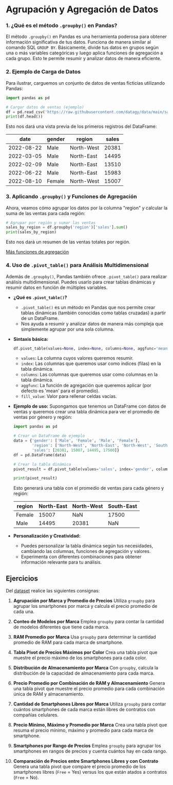 # Agrupación y Agregación de Datos

### 1. ¿Qué es el método `.groupby()` en Pandas?
El método `.groupby()` en Pandas es una herramienta poderosa para obtener información significativa de tus datos. Funciona de manera similar al comando SQL `GROUP BY`. Básicamente, divide tus datos en grupos según una o más variables categóricas y luego aplica funciones de agregación a cada grupo. Esto te permite resumir y analizar datos de manera eficiente.

### 2. Ejemplo de Carga de Datos
Para ilustrar, carguemos un conjunto de datos de ventas ficticias utilizando Pandas:

```python
import pandas as pd

# Cargar datos de ventas (ejemplo)
df = pd.read_csv('https://raw.githubusercontent.com/datagy/data/main/sales.csv', parse_dates=['date'])
print(df.head())
```

Esto nos dará una vista previa de los primeros registros del DataFrame:

|       date | gender | region     | sales |
|------------|--------|------------|-------|
| 2022-08-22 | Male   | North-West | 20381 |
| 2022-03-05 | Male   | North-East | 14495 |
| 2022-02-09 | Male   | North-East | 13510 |
| 2022-06-22 | Male   | North-East | 15983 |
| 2022-08-10 | Female | North-West | 15007 |

### 3. Aplicando `.groupby()` y Funciones de Agregación
Ahora, veamos cómo agrupar los datos por la columna "region" y calcular la suma de las ventas para cada región:

```python
# Agrupar por región y sumar las ventas
sales_by_region = df.groupby('region')['sales'].sum()
print(sales_by_region)
```

Esto nos dará un resumen de las ventas totales por región.

[Más funciones de agregación](metodos.md)

### 4. Uso de `.pivot_table()` para Análisis Multidimensional
Además de `.groupby()`, Pandas también ofrece `.pivot_table()` para realizar análisis multidimensional. Puedes usarlo para crear tablas dinámicas y resumir datos en función de múltiples variables.

- **¿Qué es `.pivot_table()`?**
   - `.pivot_table()` es un método en Pandas que nos permite crear tablas dinámicas (también conocidas como tablas cruzadas) a partir de un DataFrame.
   - Nos ayuda a resumir y analizar datos de manera más compleja que simplemente agrupar por una sola columna.

- **Sintaxis básica:**
   ```python
   df.pivot_table(values=None, index=None, columns=None, aggfunc='mean', fill_value=None)
   ```

   - `values`: La columna cuyos valores queremos resumir.
   - `index`: Las columnas que queremos usar como índices (filas) en la tabla dinámica.
   - `columns`: Las columnas que queremos usar como columnas en la tabla dinámica.
   - `aggfunc`: La función de agregación que queremos aplicar (por defecto es 'mean' para el promedio).
   - `fill_value`: Valor para rellenar celdas vacías.

- **Ejemplo de uso:**
   Supongamos que tenemos un DataFrame con datos de ventas y queremos crear una tabla dinámica para ver el promedio de ventas por género y región:

   ```python
   import pandas as pd

   # Crear un DataFrame de ejemplo
   data = {'gender': ['Male', 'Female', 'Male', 'Female'],
           'region': ['North-West', 'North-East', 'North-West', 'South-East'],
           'sales': [20381, 15007, 14495, 17500]}
   df = pd.DataFrame(data)

   # Crear la tabla dinámica
   pivot_result = df.pivot_table(values='sales', index='gender', columns='region', aggfunc='mean')

   print(pivot_result)
   ```

   Esto generará una tabla con el promedio de ventas para cada género y región:

   | region      | North-East | North-West | South-East |
   |-------------|------------|------------|------------|
   | Female      | 15007      | NaN        | 17500      |
   | Male        | 14495      | 20381      | NaN        |

- **Personalización y Creatividad:**
   - Puedes personalizar la tabla dinámica según tus necesidades, cambiando las columnas, funciones de agregación y valores.
   - Experimenta con diferentes combinaciones para obtener información relevante para tu análisis.


## Ejercicios
Del [dataset](https://www.kaggle.com/datasets/juanmerinobermejo/smartphones-price-dataset) realice las siguientes consignas:

1. **Agrupación por Marca y Promedio de Precios**
   Utiliza `groupby` para agrupar los smartphones por marca y calcula el precio promedio de cada una.

2. **Conteo de Modelos por Marca**
   Emplea `groupby` para contar la cantidad de modelos diferentes que tiene cada marca.

3. **RAM Promedio por Marca**
   Usa `groupby` para determinar la cantidad promedio de RAM para cada marca de smartphone.

4. **Tabla Pivot de Precios Máximos por Color**
   Crea una tabla pivot que muestre el precio máximo de los smartphones para cada color.

5. **Distribución de Almacenamiento por Marca**
   Con `groupby`, calcula la distribución de la capacidad de almacenamiento para cada marca.

6. **Precio Promedio por Combinación de RAM y Almacenamiento**
   Genera una tabla pivot que muestre el precio promedio para cada combinación única de RAM y almacenamiento.

7. **Cantidad de Smartphones Libres por Marca**
   Utiliza `groupby` para contar cuántos smartphones de cada marca están libres de contratos con compañías celulares.

8. **Precio Mínimo, Máximo y Promedio por Marca**
   Crea una tabla pivot que resuma el precio mínimo, máximo y promedio para cada marca de smartphone.

9. **Smartphones por Rango de Precios**
   Emplea `groupby` para agrupar los smartphones en rangos de precios y cuenta cuántos hay en cada rango.

10. **Comparación de Precios entre Smartphones Libres y con Contrato**
    Genera una tabla pivot que compare el precio promedio de los smartphones libres (`Free` = Yes) versus los que están atados a contratos (`Free` = No).
